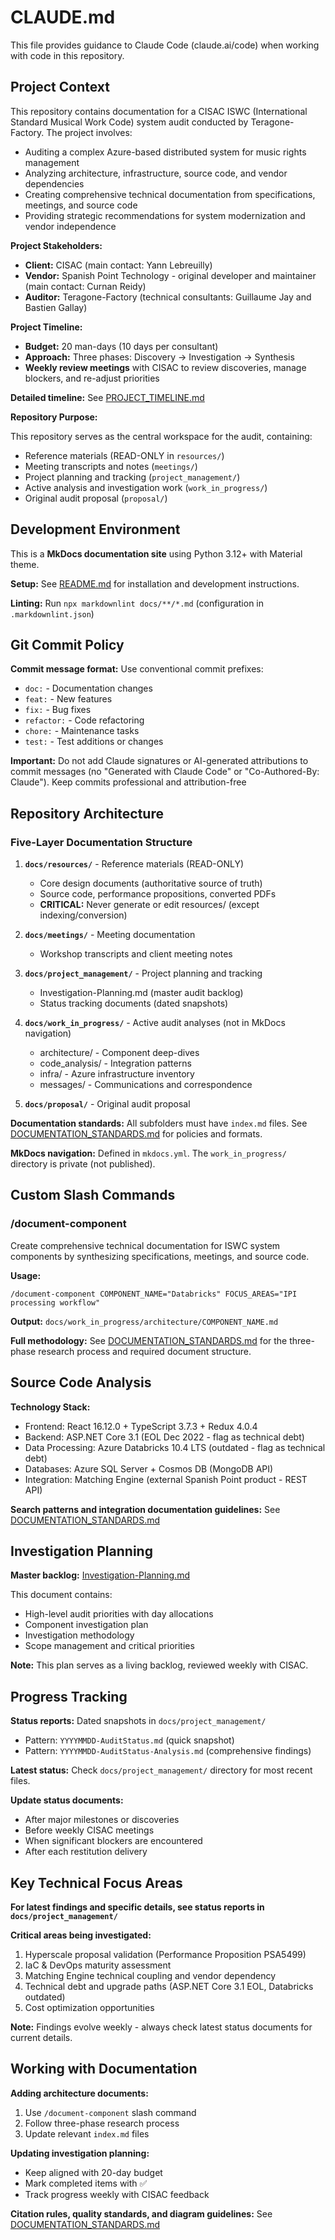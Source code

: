 # CLAUDE.md

This file provides guidance to Claude Code (claude.ai/code) when working with code in this repository.

## Project Context

This repository contains documentation for a CISAC ISWC (International Standard Musical Work Code) system audit conducted by Teragone-Factory. The project involves:

- Auditing a complex Azure-based distributed system for music rights management
- Analyzing architecture, infrastructure, source code, and vendor dependencies
- Creating comprehensive technical documentation from specifications, meetings, and source code
- Providing strategic recommendations for system modernization and vendor independence

**Project Stakeholders:**

- **Client:** CISAC (main contact: Yann Lebreuilly)
- **Vendor:** Spanish Point Technology - original developer and maintainer (main contact: Curnan Reidy)
- **Auditor:** Teragone-Factory (technical consultants: Guillaume Jay and Bastien Gallay)

**Project Timeline:**

- **Budget:** 20 man-days (10 days per consultant)
- **Approach:** Three phases: Discovery → Investigation → Synthesis
- **Weekly review meetings** with CISAC to review discoveries, manage blockers, and re-adjust priorities

**Detailed timeline:** See [PROJECT_TIMELINE.md](docs/PROJECT_TIMELINE.md)

**Repository Purpose:**

This repository serves as the central workspace for the audit, containing:

- Reference materials (READ-ONLY in `resources/`)
- Meeting transcripts and notes (`meetings/`)
- Project planning and tracking (`project_management/`)
- Active analysis and investigation work (`work_in_progress/`)
- Original audit proposal (`proposal/`)

## Development Environment

This is a **MkDocs documentation site** using Python 3.12+ with Material theme.

**Setup:** See [README.md](README.md) for installation and development instructions.

**Linting:** Run `npx markdownlint docs/**/*.md` (configuration in `.markdownlint.json`)

## Git Commit Policy

**Commit message format:** Use conventional commit prefixes:

- `doc:` - Documentation changes
- `feat:` - New features
- `fix:` - Bug fixes
- `refactor:` - Code refactoring
- `chore:` - Maintenance tasks
- `test:` - Test additions or changes

**Important:** Do not add Claude signatures or AI-generated attributions to commit messages (no "Generated with Claude Code" or "Co-Authored-By: Claude"). Keep commits professional and attribution-free

## Repository Architecture

### Five-Layer Documentation Structure

1. **`docs/resources/`** - Reference materials (READ-ONLY)
   - Core design documents (authoritative source of truth)
   - Source code, performance propositions, converted PDFs
   - **CRITICAL:** Never generate or edit resources/ (except indexing/conversion)

2. **`docs/meetings/`** - Meeting documentation
   - Workshop transcripts and client meeting notes

3. **`docs/project_management/`** - Project planning and tracking
   - Investigation-Planning.md (master audit backlog)
   - Status tracking documents (dated snapshots)

4. **`docs/work_in_progress/`** - Active audit analyses (not in MkDocs navigation)
   - architecture/ - Component deep-dives
   - code_analysis/ - Integration patterns
   - infra/ - Azure infrastructure inventory
   - messages/ - Communications and correspondence

5. **`docs/proposal/`** - Original audit proposal

**Documentation standards:** All subfolders must have `index.md` files. See [DOCUMENTATION_STANDARDS.md](docs/DOCUMENTATION_STANDARDS.md) for policies and formats.

**MkDocs navigation:** Defined in `mkdocs.yml`. The `work_in_progress/` directory is private (not published).

## Custom Slash Commands

### /document-component

Create comprehensive technical documentation for ISWC system components by synthesizing specifications, meetings, and source code.

**Usage:**

```plaintext
/document-component COMPONENT_NAME="Databricks" FOCUS_AREAS="IPI processing workflow"
```

**Output:** `docs/work_in_progress/architecture/COMPONENT_NAME.md`

**Full methodology:** See [DOCUMENTATION_STANDARDS.md](docs/DOCUMENTATION_STANDARDS.md#component-documentation-methodology) for the three-phase research process and required document structure.

## Source Code Analysis

**Technology Stack:**

- Frontend: React 16.12.0 + TypeScript 3.7.3 + Redux 4.0.4
- Backend: ASP.NET Core 3.1 (EOL Dec 2022 - flag as technical debt)
- Data Processing: Azure Databricks 10.4 LTS (outdated - flag as technical debt)
- Databases: Azure SQL Server + Cosmos DB (MongoDB API)
- Integration: Matching Engine (external Spanish Point product - REST API)

**Search patterns and integration documentation guidelines:** See [DOCUMENTATION_STANDARDS.md](docs/DOCUMENTATION_STANDARDS.md#source-code-analysis)

## Investigation Planning

**Master backlog:** [Investigation-Planning.md](docs/project_management/Investigation-Planning.md)

This document contains:

- High-level audit priorities with day allocations
- Component investigation plan
- Investigation methodology
- Scope management and critical priorities

**Note:** This plan serves as a living backlog, reviewed weekly with CISAC.

## Progress Tracking

**Status reports:** Dated snapshots in `docs/project_management/`

- Pattern: `YYYYMMDD-AuditStatus.md` (quick snapshot)
- Pattern: `YYYYMMDD-AuditStatus-Analysis.md` (comprehensive findings)

**Latest status:** Check `docs/project_management/` directory for most recent files.

**Update status documents:**

- After major milestones or discoveries
- Before weekly CISAC meetings
- When significant blockers are encountered
- After each restitution delivery

## Key Technical Focus Areas

**For latest findings and specific details, see status reports in `docs/project_management/`**

**Critical areas being investigated:**

1. Hyperscale proposal validation (Performance Proposition PSA5499)
2. IaC & DevOps maturity assessment
3. Matching Engine technical coupling and vendor dependency
4. Technical debt and upgrade paths (ASP.NET Core 3.1 EOL, Databricks outdated)
5. Cost optimization opportunities

**Note:** Findings evolve weekly - always check latest status documents for current details.

## Working with Documentation

**Adding architecture documents:**

1. Use `/document-component` slash command
2. Follow three-phase research process
3. Update relevant `index.md` files

**Updating investigation planning:**

- Keep aligned with 20-day budget
- Mark completed items with ✅
- Track progress weekly with CISAC feedback

**Citation rules, quality standards, and diagram guidelines:** See [DOCUMENTATION_STANDARDS.md](docs/DOCUMENTATION_STANDARDS.md)
